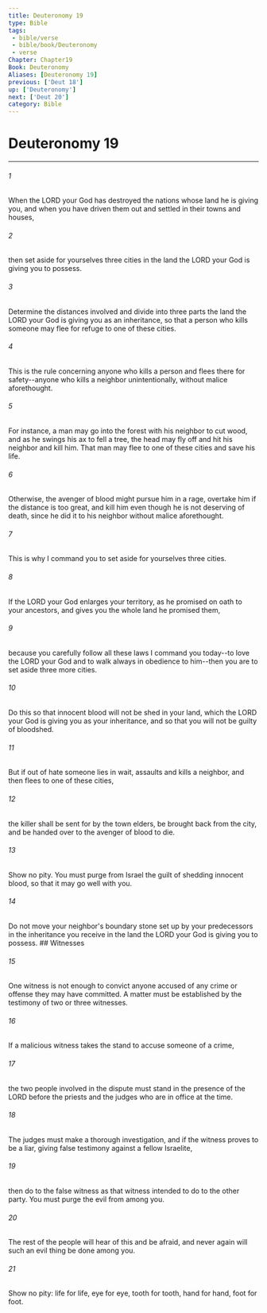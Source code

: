```yaml
---
title: Deuteronomy 19
type: Bible
tags:
 - bible/verse
 - bible/book/Deuteronomy
 - verse
Chapter: Chapter19
Book: Deuteronomy
Aliases: [Deuteronomy 19]
previous: ['Deut 18']
up: ['Deuteronomy']
next: ['Deut 20']
category: Bible
---
```

# Deuteronomy 19

***


###### 1 
When the LORD your God has destroyed the nations whose land he is giving you, and when you have driven them out and settled in their towns and houses, 

###### 2 
then set aside for yourselves three cities in the land the LORD your God is giving you to possess. 

###### 3 
Determine the distances involved and divide into three parts the land the LORD your God is giving you as an inheritance, so that a person who kills someone may flee for refuge to one of these cities. 

###### 4 
This is the rule concerning anyone who kills a person and flees there for safety--anyone who kills a neighbor unintentionally, without malice aforethought. 

###### 5 
For instance, a man may go into the forest with his neighbor to cut wood, and as he swings his ax to fell a tree, the head may fly off and hit his neighbor and kill him. That man may flee to one of these cities and save his life. 

###### 6 
Otherwise, the avenger of blood might pursue him in a rage, overtake him if the distance is too great, and kill him even though he is not deserving of death, since he did it to his neighbor without malice aforethought. 

###### 7 
This is why I command you to set aside for yourselves three cities. 

###### 8 
If the LORD your God enlarges your territory, as he promised on oath to your ancestors, and gives you the whole land he promised them, 

###### 9 
because you carefully follow all these laws I command you today--to love the LORD your God and to walk always in obedience to him--then you are to set aside three more cities. 

###### 10 
Do this so that innocent blood will not be shed in your land, which the LORD your God is giving you as your inheritance, and so that you will not be guilty of bloodshed. 

###### 11 
But if out of hate someone lies in wait, assaults and kills a neighbor, and then flees to one of these cities, 

###### 12 
the killer shall be sent for by the town elders, be brought back from the city, and be handed over to the avenger of blood to die. 

###### 13 
Show no pity. You must purge from Israel the guilt of shedding innocent blood, so that it may go well with you. 

###### 14 
Do not move your neighbor's boundary stone set up by your predecessors in the inheritance you receive in the land the LORD your God is giving you to possess. ## Witnesses 

###### 15 
One witness is not enough to convict anyone accused of any crime or offense they may have committed. A matter must be established by the testimony of two or three witnesses. 

###### 16 
If a malicious witness takes the stand to accuse someone of a crime, 

###### 17 
the two people involved in the dispute must stand in the presence of the LORD before the priests and the judges who are in office at the time. 

###### 18 
The judges must make a thorough investigation, and if the witness proves to be a liar, giving false testimony against a fellow Israelite, 

###### 19 
then do to the false witness as that witness intended to do to the other party. You must purge the evil from among you. 

###### 20 
The rest of the people will hear of this and be afraid, and never again will such an evil thing be done among you. 

###### 21 
Show no pity: life for life, eye for eye, tooth for tooth, hand for hand, foot for foot. 

